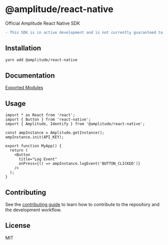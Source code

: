 # @amplitude/react-native

Official Amplitude React Native SDK

```diff
- This SDK is in active development and is not currently guaranteed to be stable.  Use at your own risk.
```

## Installation

```sh
yarn add @amplitude/react-native
```

## Documentation

[Exported Modules](docs/modules.md)

## Usage

```tsx
import * as React from 'react';
import { Button } from 'react-native';
import { Amplitude, Identify } from '@amplitude/react-native';

const ampInstance = Amplitude.getInstance();
ampInstance.init(API_KEY);

export function MyApp() {
  return (
    <Button
      title="Log Event"
      onPress={() => ampInstance.logEvent('BUTTON_CLICKED')}
    />
  );
}
```

## Contributing

See the [contributing guide](CONTRIBUTING.md) to learn how to contribute to the
repository and the development workflow.

## License

MIT
